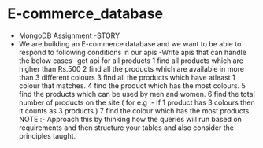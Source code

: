 # E-commerce_database
- MongoDB Assignment
 -STORY
- We are building an E-commerce database and we want to be able to respond to following conditions in our apis
 -Write apis that can handle the below cases
 -get api for all products
1 find all products which are higher than Rs.500
2 find all the products which are available in more than 3 different colours
3 find all the products which have atleast 1 colour that matches.
4 find the product which has the most colours.
5 find the products which can be used by men and women.
6 find the total number of products on the site ( for e.g :- If 1 product has 3 colours then it counts as 3 products )
7 find the colour which has the most products.
NOTE :- Approach this by thinking how the queries will run based on requirements and then structure your tables and also consider the principles taught.
